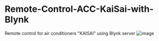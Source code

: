 # Remote-Control-ACC-KaiSai-with-Blynk
Remote control for air conditioners "KAISAI" using Blynk server
![image](https://github.com/gogo7401/Remote-Control-ACC-KaiSai-with-Blynk/assets/120330216/2690e2c8-e37a-49cd-a9d8-943173277c7a)
